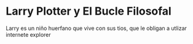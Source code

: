 # Larry Plotter y El Bucle Filosofal

Larry es un niño huerfano que vive con sus tios,
 que le obligan a utlizar internete explorer

